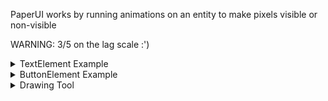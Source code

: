 PaperUI works by running animations on an entity to make pixels visible or non-visible

WARNING: 3/5 on the lag scale :')

<details>
  <summary>TextElement Example</summary>
  
  ## Text 
  
  - most characters but not all are suported
  - the characters are saved in "./ui/font/molang"
  
```js
import { textElement } from "./ui/screenElements"
import { screen } from "./ui/screen"
import { world } from "@minecraft/server"

const overworld = world.getDimension("overworld")

function displayText(text, location, dimension, rotation) {
    const screen = new Screen(location, dimension, rotation)
    screen.addElement(new TextElement(text))
    screen.update()
}

displayText("hello world", { x: 0, y: -55, z: 0 }, overworld, { x: 0, y: 0 })
```
</details>

<details>
  <summary>ButtonElement Example</summary>
  
  ## Button
  
  - the buttonElement consists of a textElement as well as serveral shapeElements
  - to have a blank buttonElement set text = ""
  
```js
import { buttonElement } from "./ui/screenElements"
import { screen } from "./ui/screen"
import { world } from "@minecraft/server"

const overworld = world.getDimension("overworld")

function displayButton(text, height, width, location, dimension, rotation) {
    const screen = new Screen(location, dimension, rotation)
    const button = new ButtonElement(height, width, text)

    button.addOnClick((data) => {
        const { location: { x, y }, player } = data
        world.sendMessage(`${player.name} clicked at ${x}, ${y}`)
    })

    screen.addElement(button)
    screen.update()
}

displayButton("button", 40, 14, { x: 0, y: -55, z: 0 }, overworld)
```
</details>

<details>
  <summary> Drawing Tool</summary>
  
  ## Drawing Tool
  
  - this doesnt use any elements but instead draws directly on the screen
  
```js
import { screen } from "./ui/screen"
import { world } from "@minecraft/server"

const overworld = world.getDimension("overworld")

function displayWhiteboard() {
    const display = new Screen({ x: 0, y: -55, z: 0 }, overworld)

    system.runInterval(() => {
        for (const player of world.getPlayers()) {
            const { x, y } = display.getPointer(player)

            display.setPixel(x, y, true)
        }
    })
}

displayWhiteboard()
```
</details>
